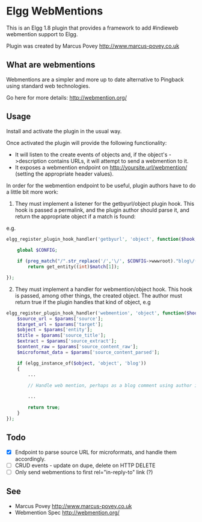 Elgg WebMentions
================

This is an Elgg 1.8 plugin that provides a framework to add #indieweb webmention
support to Elgg.

Plugin was created by Marcus Povey <http://www.marcus-povey.co.uk>

What are webmentions
--------------------

Webmentions are a simpler and more up to date alternative to Pingback using standard
web technologies.

Go here for more details: http://webmention.org/

Usage
-----

Install and activate the plugin in the usual way.

Once activated the plugin will provide the following functionality:

* It will listen to the create events of objects and, if the object's ->description contains URLs, 
it will attempt to send a webmention to it.
* It exposes a webmention endpoint on http://yoursite.url/webmention/ (setting the appropriate header values). 

In order for the webmention endpoint to be useful, plugin authors have to do a little bit
more work:

1) They must implement a listener for the getbyurl/object plugin hook. This hook is passed a permalink, and
the plugin author should parse it, and return the appropriate object if a match is found:

e.g.

```php
elgg_register_plugin_hook_handler('getbyurl', 'object', function($hook, $type, $return, $params) {
    
    global $CONFIG;

    if (preg_match("/".str_replace('/','\/', $CONFIG->wwwroot)."blog\/([0-9]*)/", $params['url'], $match))
        return get_entity((int)$match[1]);

});
```

2) They must implement a handler for webmention/object hook. This hook is passed, among other things, the created object. 
The author must return true if the plugin handles that kind of object, e.g

```php
elgg_register_plugin_hook_handler('webmention', 'object', function($hook, $type, $return, $params) {
    $source_url = $params['source'];
    $target_url = $params['target'];
    $object = $params['entity'];
    $title = $params['source_title'];
    $extract = $params['source_extract'];
    $content_raw = $params['source_content_raw']; 
    $microformat_data = $params['source_content_parsed'];

    if (elgg_instance_of($object, 'object', 'blog'))
    {
        ...
        
        // Handle web mention, perhaps as a blog comment using author info got from the microformat data, or if microformats say this was a "like" perhaps do something with that

        ...

        return true;
    }
});
```

Todo
----

- [X] Endpoint to parse source URL for microformats, and handle them accordingly.
- [ ] CRUD events - update on dupe, delete on HTTP DELETE
- [ ] Only send webmentions to first rel="in-reply-to" link (?)

See
---
* Marcus Povey <http://www.marcus-povey.co.uk>
* Webmention Spec <http://webmention.org/>

